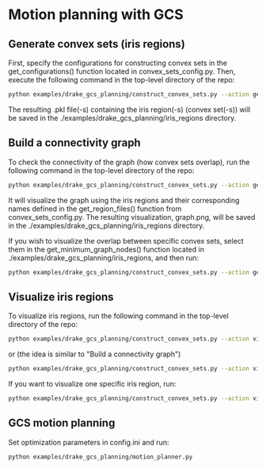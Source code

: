 # Motion planning with GCS

## Generate convex sets (iris regions)

First, specify the configurations for constructing convex sets in the get_configurations() function located 
in convex_sets_config.py. Then, execute the following command in the top-level directory of the repo:

```bash
python examples/drake_gcs_planning/construct_convex_sets.py --action gen_convex_sets
```

The resulting .pkl file(-s) containing the iris region(-s) (convex set(-s)) will be 
saved in the ./examples/drake_gcs_planning/iris_regions directory.


## Build a connectivity graph 

To check the connectivity of the graph (how convex sets overlap), 
run the following command in the top-level directory of the repo:

```bash
python examples/drake_gcs_planning/construct_convex_sets.py --action gen_graph --full_graph
```

It will visualize the graph using the iris regions and their corresponding names defined in 
the get_region_files() function from convex_sets_config.py. The resulting visualization, graph.png, will be saved 
in the ./examples/drake_gcs_planning/iris_regions directory.

If you wish to visualize the overlap between specific convex sets, select them in the get_minimum_graph_nodes() 
function located in ./examples/drake_gcs_planning/iris_regions, and then run:
```bash
python examples/drake_gcs_planning/construct_convex_sets.py --action gen_graph
```

## Visualize iris regions 

To visualize iris regions, run the following command in the top-level directory of the repo:
```bash
python examples/drake_gcs_planning/construct_convex_sets.py --action vis_convex_sets --full_graph
```
or (the idea is similar to "Build a connectivity graph")
```bash
python examples/drake_gcs_planning/construct_convex_sets.py --action vis_convex_sets
```

If you want to visualize one specific iris region, run:
```bash
python examples/drake_gcs_planning/construct_convex_sets.py --action vis_convex_sets --region_name <region_name>
```

## GCS motion planning
Set optimization parameters in config.ini and run:
```bash
python examples/drake_gcs_planning/motion_planner.py
```
